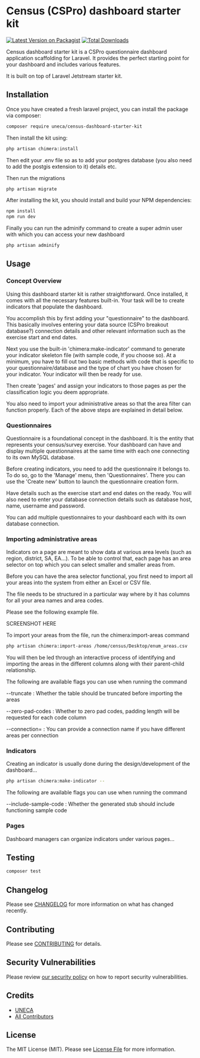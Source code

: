 # Census (CSPro) dashboard starter kit

[![Latest Version on Packagist](https://img.shields.io/packagist/v/uneca/census-dashboard-starter-kit.svg?style=flat-square)](https://packagist.org/packages/uneca/census-dashboard-starter-kit)
[![Total Downloads](https://img.shields.io/packagist/dt/uneca/census-dashboard-starter-kit.svg?style=flat-square)](https://packagist.org/packages/uneca/census-dashboard-starter-kit)

Census dashboard starter kit is a CSPro questionnaire dashboard application scaffolding for Laravel. It provides the perfect starting point for your dashboard and includes various features.

It is built on top of Laravel Jetstream starter kit.

## Installation

Once you have created a fresh laravel project, you can install the package via composer:

```bash
composer require uneca/census-dashboard-starter-kit
```

Then install the kit using:

```bash
php artisan chimera:install
```

Then edit your .env file so as to add your postgres database (you also need to add the postgis extension to it) details etc.

Then run the migrations

```bash
php artisan migrate
```

After installing the kit, you should install and build your NPM dependencies:
```bash
npm install
npm run dev
```

Finally you can run the adminify command to create a super admin user with which you can access your new dashboard
```bash
php artisan adminify
```


## Usage

### Concept Overview
Using this dashboard starter kit is rather straightforward. Once installed, it comes with all the necessary features built-in. 
Your task will be to create indicators that populate the dashboard.

You accomplish this by first adding your "questionnaire" to the dashboard. This basically involves entering your data source (CSPro breakout database?) connection
details and other relevant information such as the exercise start and end dates.

Next you use the built-in 'chimera:make-indicator' command to generate your indicator skeleton file (with sample code, if you choose so). At a minimum, you have to 
fill out two basic methods with code that is specific to your questionnaire/database and the type of chart you have chosen for your indicator. Your indicator will then be ready for use.

Then create 'pages' and assign your indicators to those pages as per the classification logic you deem appropriate.

You also need to import your administrative areas so that the area filter can function properly.
Each of the above steps are explained in detail below.

### Questionnaires
Questionnaire is a foundational concept in the dashboard. It is the entity that represents your census/survey exercise. Your dashboard can have 
and display multiple questionnaires at the same time with each one connecting to its own MySQL database.

Before creating indicators, you need to add the questionnaire it belongs to. To do so, go to the 'Manage' menu, then 'Questionnaires'. There you can use the 'Create new' button to launch the questionnaire creation form.

Have details such as the exercise start and end dates on the ready. You will also need to enter your database connection details such as database host, name, username and password.

You can add multiple questionnaires to your dashboard each with its own database connection.

### Importing administrative areas
Indicators on a page are meant to show data at various area levels (such as region, district, SA, EA...). To be able to control that, each page has an area selector
on top which you can select smaller and smaller areas from.

Before you can have the area selector functional, you first need to import all your areas into the system from either an Excel or CSV file.

The file needs to be structured in a particular way where by it has columns for all your area names and area codes.

Please see the following example file.

SCREENSHOT HERE

To import your areas from the file, run the chimera:import-areas command

```bash
php artisan chimera:import-areas /home/census/Desktop/enum_areas.csv
```

You will then be led through an interactive process of identifying and importing the areas in the different columns along with their parent-child relationship.

The following are available flags you can use when running the command

--truncate : Whether the table should be truncated before importing the areas

--zero-pad-codes : Whether to zero pad codes, padding length will be requested for each code column

--connection= : You can provide a connection name if you have different areas per connection


### Indicators
Creating an indicator is usually done during the design/development of the dashboard...
```bash
php artisan chimera:make-indicator --
```

The following are available flags you can use when running the command

--include-sample-code : Whether the generated stub should include functioning sample code

### Pages
Dashboard managers can organize indicators under various pages...



## Testing

```bash
composer test
```

## Changelog

Please see [CHANGELOG](CHANGELOG.md) for more information on what has changed recently.

## Contributing

Please see [CONTRIBUTING](.github/CONTRIBUTING.md) for details.

## Security Vulnerabilities

Please review [our security policy](../../security/policy) on how to report security vulnerabilities.

## Credits

- [UNECA](https://github.com/tech-acs)
- [All Contributors](../../contributors)

## License

The MIT License (MIT). Please see [License File](LICENSE.md) for more information.
